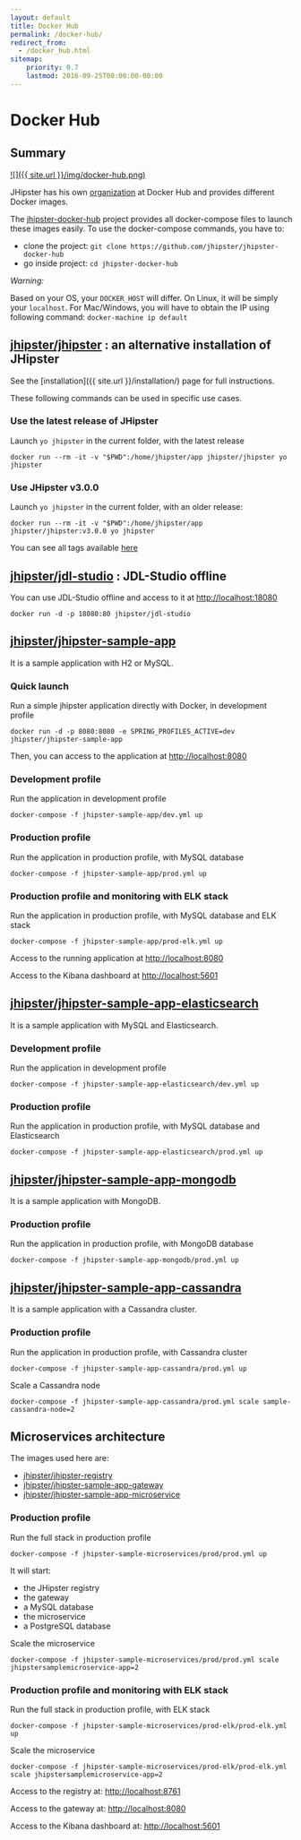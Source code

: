```yaml
---
layout: default
title: Docker Hub
permalink: /docker-hub/
redirect_from:
  - /docker_hub.html
sitemap:
    priority: 0.7
    lastmod: 2016-09-25T00:00:00-00:00
---
```


# <i class="fa fa-cloud-upload"></i> Docker Hub

## Summary

[![]({{ site.url }}/img/docker-hub.png)](https://hub.docker.com/u/jhipster/)

JHipster has his own [organization] at Docker Hub and provides different Docker images.


The [jhipster-docker-hub] project provides all docker-compose files to launch these images easily.
To use the docker-compose commands, you have to:

- clone the project: `git clone https://github.com/jhipster/jhipster-docker-hub`
- go inside project: `cd jhipster-docker-hub`


<div class="alert alert-warning"><i>Warning: </i>

Based on your OS, your <code>DOCKER_HOST</code> will differ. On Linux, it will be simply your <code>localhost</code>.
For Mac/Windows, you will have to obtain the IP using following command: <code>docker-machine ip default</code>

</div>


## [jhipster/jhipster](https://hub.docker.com/r/jhipster/jhipster) : an alternative installation of JHipster

See the [installation]({{ site.url }}/installation/) page for full instructions.

These following commands can be used in specific use cases.

### Use the latest release of JHipster

Launch `yo jhipster` in the current folder, with the latest release

```
docker run --rm -it -v "$PWD":/home/jhipster/app jhipster/jhipster yo jhipster
```

### Use JHipster v3.0.0

Launch `yo jhipster` in the current folder, with an older release:

```
docker run --rm -it -v "$PWD":/home/jhipster/app jhipster/jhipster:v3.0.0 yo jhipster
```

You can see all tags available [here](https://hub.docker.com/r/jhipster/jhipster/tags/)


## [jhipster/jdl-studio](https://hub.docker.com/r/jhipster/jdl-studio) : JDL-Studio offline

You can use JDL-Studio offline and access to it at [http://localhost:18080](http://localhost:18080)

```
docker run -d -p 18080:80 jhipster/jdl-studio
```

## [jhipster/jhipster-sample-app](https://hub.docker.com/r/jhipster/jhipster-sample-app)

It is a sample application with H2 or MySQL.

### Quick launch

Run a simple jhipster application directly with Docker, in development profile

```
docker run -d -p 8080:8080 -e SPRING_PROFILES_ACTIVE=dev jhipster/jhipster-sample-app
```

Then, you can access to the application at [http://localhost:8080](http://localhost:8080)

### Development profile

Run the application in development profile

```
docker-compose -f jhipster-sample-app/dev.yml up
```

### Production profile

Run the application in production profile, with MySQL database

```
docker-compose -f jhipster-sample-app/prod.yml up
```

### Production profile and monitoring with ELK stack

Run the application in production profile, with MySQL database and ELK stack

```
docker-compose -f jhipster-sample-app/prod-elk.yml up
```

Access to the running application at [http://localhost:8080](http://localhost:8080)

Access to the Kibana dashboard at [http://localhost:5601](http://localhost:5601)


## [jhipster/jhipster-sample-app-elasticsearch](https://hub.docker.com/r/jhipster/jhipster-sample-app-elasticsearch)

It is a sample application with MySQL and Elasticsearch.

### Development profile

Run the application in development profile

```
docker-compose -f jhipster-sample-app-elasticsearch/dev.yml up
```

### Production profile

Run the application in production profile, with MySQL database and Elasticsearch

```
docker-compose -f jhipster-sample-app-elasticsearch/prod.yml up
```

## [jhipster/jhipster-sample-app-mongodb](https://hub.docker.com/r/jhipster/jhipster-sample-app-mongodb)

It is a sample application with MongoDB.

### Production profile

Run the application in production profile, with MongoDB database

```
docker-compose -f jhipster-sample-app-mongodb/prod.yml up
```


## [jhipster/jhipster-sample-app-cassandra](https://hub.docker.com/r/jhipster/jhipster-sample-app-cassandra)

It is a sample application with a Cassandra cluster.

### Production profile

Run the application in production profile, with Cassandra cluster

```
docker-compose -f jhipster-sample-app-cassandra/prod.yml up
```

Scale a Cassandra node

```
docker-compose -f jhipster-sample-app-cassandra/prod.yml scale sample-cassandra-node=2
```


[organization]: https://hub.docker.com/u/jhipster/
[jhipster-docker-hub]: https://github.com/jhipster/jhipster-docker-hub


## Microservices architecture

The images used here are:

- [jhipster/jhipster-registry](https://hub.docker.com/r/jhipster/jhipster-registry)
- [jhipster/jhipster-sample-app-gateway](https://hub.docker.com/r/jhipster/jhipster-sample-app-gateway)
- [jhipster/jhipster-sample-app-microservice](https://hub.docker.com/r/jhipster/jhipster-sample-app-microservice)

### Production profile

Run the full stack in production profile

```
docker-compose -f jhipster-sample-microservices/prod/prod.yml up
```

It will start:

- the JHipster registry
- the gateway
- a MySQL database
- the microservice
- a PostgreSQL database


Scale the microservice

```
docker-compose -f jhipster-sample-microservices/prod/prod.yml scale jhipstersamplemicroservice-app=2
```

### Production profile and monitoring with ELK stack

Run the full stack in production profile, with ELK stack

```
docker-compose -f jhipster-sample-microservices/prod-elk/prod-elk.yml up
```

Scale the microservice

```
docker-compose -f jhipster-sample-microservices/prod-elk/prod-elk.yml scale jhipstersamplemicroservice-app=2
```

Access to the registry at: [http://localhost:8761](http://localhost:8761)

Access to the gateway at: [http://localhost:8080](http://localhost:8080)

Access to the Kibana dashboard at: [http://localhost:5601](http://localhost:5601)

